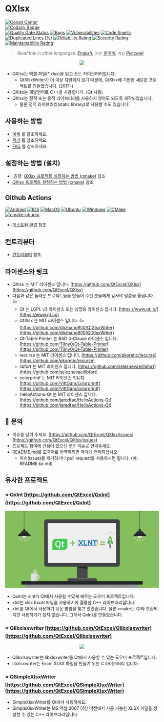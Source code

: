 # QXlsx

[![Conan Center](https://shields.io/conan/v/qxlsx)](https://conan.io/center/qxlsx)  
[![Codacy Badge](https://app.codacy.com/project/badge/Grade/390466f4aeac4112a1c1f85518085ec1)][Codacy Badge]  
[![Quality Gate Status](https://sonarcloud.io/api/project_badges/measure?project=GAlexDark_QXlsx&metric=alert_status)][Quality Gate Status]
[![Bugs](https://sonarcloud.io/api/project_badges/measure?project=GAlexDark_QXlsx&metric=bugs)][Bugs]
[![Vulnerabilities](https://sonarcloud.io/api/project_badges/measure?project=GAlexDark_QXlsx&metric=vulnerabilities)][Vulnerabilities]
[![Code Smells](https://sonarcloud.io/api/project_badges/measure?project=GAlexDark_QXlsx&metric=code_smells)][Code Smells]
[![Duplicated Lines (%)](https://sonarcloud.io/api/project_badges/measure?project=GAlexDark_QXlsx&metric=duplicated_lines_density)][Duplicated Lines (%)]
[![Reliability Rating](https://sonarcloud.io/api/project_badges/measure?project=GAlexDark_QXlsx&metric=reliability_rating)][Reliability Rating]
[![Security Rating](https://sonarcloud.io/api/project_badges/measure?project=GAlexDark_QXlsx&metric=security_rating)][Security Rating]
[![Maintainability Rating](https://sonarcloud.io/api/project_badges/measure?project=GAlexDark_QXlsx&metric=sqale_rating)][Maintainability Rating]

[Codacy Badge]: https://app.codacy.com/gh/GAlexDark/QXlsx/dashboard?utm_source=gh&utm_medium=referral&utm_content=&utm_campaign=Badge_grade
[Quality Gate Status]: https://sonarcloud.io/summary/new_code?id=GAlexDark_QXlsx
[Bugs]: https://sonarcloud.io/summary/new_code?id=GAlexDark_QXlsx
[Vulnerabilities]: https://sonarcloud.io/summary/new_code?id=GAlexDark_QXlsx
[Code Smells]: https://sonarcloud.io/summary/new_code?id=GAlexDark_QXlsx
[Duplicated Lines (%)]: https://sonarcloud.io/summary/new_code?id=GAlexDark_QXlsx
[Reliability Rating]: https://sonarcloud.io/summary/new_code?id=GAlexDark_QXlsx
[Security Rating]: https://sonarcloud.io/summary/new_code?id=GAlexDark_QXlsx
[Maintainability Rating]: https://sonarcloud.io/summary/new_code?id=GAlexDark_QXlsx

> *Read this in other languages: [English](README.md), :kr: [한국어](README.ko.md), :ru: [Русский](README.RU.md)*

<p align="center"><img src="https://raw.githubusercontent.com/QtExcel/QXlsx/master/markdown.data/QXlsx-Desktop.png"></p>

- QXlsx는 엑셀 파일(*.xlsx)을 읽고 쓰는 라이브러리입니다.
  - QtXlsxWriter가 더 이상 지원되지 않기 때문에, QtXlsx에 기반한 새로운 프로젝트를 만들었습니다. (2017-)
- QXlsx는 개발언어로 C++을 사용합니다. (Qt 사용)
- QXlsx는 정적 또는 동적 라이브러리를 사용하지 않아도 되도록 제작되었습니다.
  - 물론 정적 라이브러리(static library)로 사용할 수도 있습니다.

## 사용하는 방법
- [예제](Example.md) 를 참조하세요. 
- [위키](https://github.com/QtExcel/QXlsx/wiki) 를 참조하세요.
- [FAQ](https://github.com/QtExcel/QXlsx/wiki/FAQ) 를 참조하세요.

## 설정하는 방법 (설치)

- :권장: [QXlsx 프로젝트 설정하는 방법 (qmake)](HowToSetProject.ko.md) 참조
- [QXlsx 프로젝트 설정하는 방법 (cmake)](HowToSetProject-cmake.ko.md) 참조

## Github Actions

[![Android](https://github.com/QtExcel/QXlsx/actions/workflows/android.yml/badge.svg)](https://github.com/QtExcel/QXlsx/actions/workflows/android.yml) [![IOS](https://github.com/QtExcel/QXlsx/actions/workflows/ios.yml/badge.svg)](https://github.com/QtExcel/QXlsx/actions/workflows/ios.yml) [![MacOS](https://github.com/QtExcel/QXlsx/actions/workflows/macos.yml/badge.svg)](https://github.com/QtExcel/QXlsx/actions/workflows/macos.yml) [![Ubuntu](https://github.com/QtExcel/QXlsx/actions/workflows/ubuntu.yml/badge.svg)](https://github.com/QtExcel/QXlsx/actions/workflows/ubuntu.yml) [![Windows](https://github.com/QtExcel/QXlsx/actions/workflows/windows.yml/badge.svg)](https://github.com/QtExcel/QXlsx/actions/workflows/windows.yml) [![CMake](https://github.com/QtExcel/QXlsx/actions/workflows/cmake.yml/badge.svg)](https://github.com/QtExcel/QXlsx/actions/workflows/cmake.yml) [![cmake-ubuntu](https://github.com/QtExcel/QXlsx/actions/workflows/cmake-ubuntu.yml/badge.svg)](https://github.com/QtExcel/QXlsx/actions/workflows/cmake-ubuntu.yml)

- [테스트된 환경](TestEnv.md) 참조

## 컨트리뷰터
- [컨트리뷰터](https://github.com/QtExcel/QXlsx/graphs/contributors) 참조.

## 라이센스와 링크
- QXlsx 는 MIT 라이센스 입니다. [https://github.com/QtExcel/QXlsx](https://github.com/QtExcel/QXlsx)
- 다음과 같은 놀라운 프로젝트들을 만들어 주신 분들에게 감사의 말씀을 올립니다. :+1:
  - Qt 는 LGPL v3 라이센스 또는 상업용 라이센스 입니다. [https://www.qt.io/](https://www.qt.io/)
  - QtXlsx 는 MIT 라이센스 입니다. :+1: [https://github.com/dbzhang800/QtXlsxWriter](https://github.com/dbzhang800/QtXlsxWriter)
  - Qt-Table-Printer 는 BSD 3-Clause 라이센스 입니다. [https://github.com/T0ny0/Qt-Table-Printer](https://github.com/T0ny0/Qt-Table-Printer) 
  - recurse 는 MIT 라이센스 입니다. [https://github.com/pkoretic/recurse](https://github.com/pkoretic/recurse)
  - libfort 는 MIT 라이센스 입니다. [https://github.com/seleznevae/libfort](https://github.com/seleznevae/libfort)
  - colorprintf 는 MIT 라이센스 입니다. [https://github.com/VittGam/colorprintf](https://github.com/VittGam/colorprintf)
  - HelloActions-Qt 는 MIT 라이센스 입니다. [https://github.com/jaredtao/HelloActions-Qt](https://github.com/jaredtao/HelloActions-Qt)  

## :email: 문의
- 이슈를 남겨 주세요. [https://github.com/QtExcel/QXlsx/issues](https://github.com/QtExcel/QXlsx/issues)
- 프로젝트 참여에 관심이 있으신 분은 이슈로 연락주세요.
- README.md를 모국어로 번역하려면 저에게 연락하십시오.
	- 이슈(issue)를 제기하거나 pull request를 사용하시면 됩니다. (예: README.ko.md)

## 유사한 프로젝트

### :star: <b>Qxlnt</b> [https://github.com/QtExcel/Qxlnt](https://github.com/QtExcel/Qxlnt)

<p align="center"><img src="https://github.com/QtExcel/Qxlnt/raw/master/markdown-data/Concept-QXlnt.jpg"></p>

- Qxlnt는 xlnt가 Qt에서 사용될 수있게 해주는 도우미 프로젝트입니다.
- xlnt는 xlsx Excel 파일을 사용하기에 훌륭한 C++ 라이브러리입니다.
- xlnt를 Qt에서 사용하기 쉬운 방법을 찾고 있었습니다. 물론 cmake는 Qt와 호환되지만 사용하기가 쉽지 않습니다. 그래서 Qxlnt를 만들었습니다.

### :star: <b>Qlibxlsxwriter</b> [https://github.com/QtExcel/Qlibxlsxwriter](https://github.com/QtExcel/Qlibxlsxwriter)

<p align="center"><img src="https://github.com/QtExcel/Qlibxlsxwriter/raw/master/markdown.data/logo.png"></p>

- Qlibxlsxwriter는 libxlsxwriter를 Qt에서 사용할 수 있는 도우미 프로젝트입니다.
- libxlsxwriter는 Excel XLSX 파일을 만들기 위한 C 라이브러리 입니다.	

### :star: <b>QSimpleXlsxWriter</b> [https://github.com/QtExcel/QSimpleXlsxWriter](https://github.com/QtExcel/QSimpleXlsxWriter)

- SimpleXlsxWriter를 Qt에서 사용하세요.
- SimpleXlsxWriter는 MS 엑셀 2007 이상 버전에서 사용 가능한 XLSX 파일을 생성할 수 있는 C++ 라이브러리입니다.
